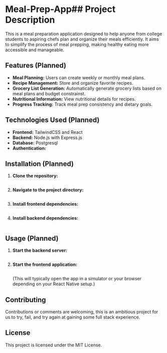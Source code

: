 # Meal-Prep-App## Project Description

This is a meal preparation application designed to help anyone from college students to aspiring chefs plan and organize their meals efficiently. It aims to simplify the process of meal prepping, making healthy eating more accessible and manageable.

## Features (Planned)

- **Meal Planning:** Users can create weekly or monthly meal plans.
- **Recipe Management:** Store and organize favorite recipes.
- **Grocery List Generation:** Automatically generate grocery lists based on meal plans and budget constrainst.
- **Nutritional Information:** View nutritional details for recipes.
- **Progress Tracking:** Track meal prep consistency and dietary goals.

## Technologies Used (Planned)

- **Frontend:** TailwindCSS and React
- **Backend:** Node.js with Express.js
- **Database:** Postgresql
- **Authentication:**

## Installation (Planned)

1. **Clone the repository:**
   ```bash

   ```
2. **Navigate to the project directory:**
   ```bash

   ```
3. **Install frontend dependencies:**

   ```bash

   ```

4. **Install backend dependencies:**
   ```bash

   ```

## Usage (Planned)

1. **Start the backend server:**
   ```bash

   ```
2. **Start the frontend application:**
   ```bash

   ```
   (This will typically open the app in a simulator or your browser depending on your React Native setup.)

## Contributing

Contributions or comments are welcoming, this is an ambitious project for us to try, fail, and try again at gaining some full stack experience.

## License

This project is licensed under the MIT License.
